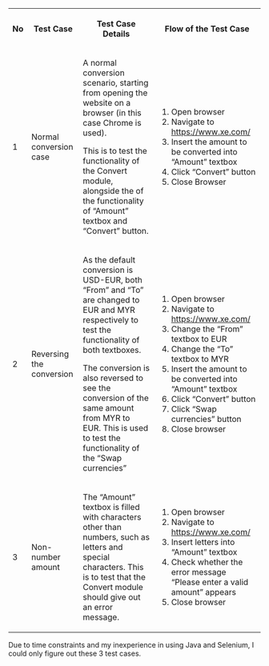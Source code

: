<table><tbody><tr><th><p>No</p></th><th><p>Test Case</p></th><th><p>Test Case Details</p></th><th><p>Flow of the Test Case</p></th></tr><tr><td><p>1</p></td><td><p>Normal conversion case</p></td><td><p>A normal conversion scenario, starting from opening the website on a browser (in this case Chrome is used).</p><p>This is to test the functionality of the Convert module, alongside the of the functionality of “Amount” textbox and “Convert” button.</p></td><td><ol><li>Open browser</li><li>Navigate to <a href="https://www.xe.com/">https://www.xe.com/</a></li><li>Insert the amount to be converted into “Amount” textbox</li><li>Click “Convert” button</li><li>Close Browser</li></ol></td></tr><tr><td><p>2</p></td><td><p>Reversing the conversion</p></td><td><p>As the default conversion is USD-EUR, both “From” and “To” are changed to EUR and MYR respectively to test the functionality of both textboxes.</p><p>The conversion is also reversed to see the conversion of the same amount from MYR to EUR. This is used to test the functionality of the “Swap currencies”</p></td><td><ol><li>Open browser</li><li>Navigate to <a href="https://www.xe.com/">https://www.xe.com/</a></li><li>Change the “From” textbox to EUR</li><li>Change the “To” textbox to MYR</li><li>Insert the amount to be converted into “Amount” textbox</li><li>Click “Convert” button</li><li>Click “Swap currencies” button</li><li>Close browser</li></ol></td></tr><tr><td><p>3</p></td><td><p>Non-number amount</p></td><td><p>The “Amount” textbox is filled with characters other than numbers, such as letters and special characters. This is to test that the Convert module should give out an error message.</p></td><td><ol><li>Open browser</li><li>Navigate to <a href="https://www.xe.com/">https://www.xe.com/</a></li><li>Insert letters into “Amount” textbox</li><li>Check whether the error message “Please enter a valid amount” appears</li><li>Close browser</li></ol></td></tr></tbody></table>

Due to time constraints and my inexperience in using Java and Selenium, I could only figure out these 3 test cases.
